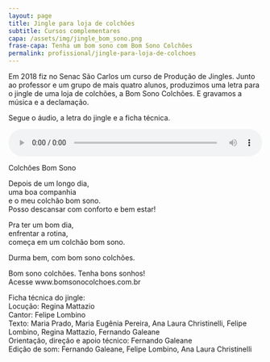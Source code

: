```yaml
---
layout: page
title: Jingle para loja de colchões
subtitle: Cursos complementares
capa: /assets/img/jingle_bom_sono.png
frase-capa: Tenha um bom sono com Bom Sono Colchões
permalink: profissional/jingle-para-loja-de-colchoes
---
```



Em 2018 fiz no Senac São Carlos um curso de Produção de Jingles. Junto ao professor e um grupo de mais quatro alunos, produzimos uma letra para o jingle de uma loja de colchões, a Bom Sono Colchões. E gravamos a música e a declamação.

Segue o áudio, a letra do jingle e a ficha técnica.

<audio ref='Bom Sono' controls src="https://github.com/ReMattazio/remattazio.github.io/blob/master/assets/mids/colch%C3%B5es_bom_sonhos_jingle.mp3?raw=true" style="width:100%; border-radius: 2rem;">Desculpe, seu navegador não suporta audio.</audio>

Colchões Bom Sono

Depois de um longo dia,  
uma boa companhia  
e o meu colchão bom sono.  
Posso descansar com conforto e bem estar!  

Pra ter um bom dia,  
enfrentar a rotina,  
começa em um colchão bom sono.

Durma bem, com bom sono colchões.

Bom sono colchões. Tenha bons sonhos!  
Acesse www<span>.</span>bomsonocolchoes<span>.</span>com<span>.</span>br

Ficha técnica do jingle:  
Locução: Regina Mattazio  
Cantor: Felipe Lombino  
Texto: Maria Prado, Maria Eugênia Pereira, Ana Laura Christinelli, Felipe Lombino, Regina Mattazio, Fernando Galeane  
Orientação, direção e apoio técnico: Fernando Galeane  
Edição de som: Fernando Galeane, Felipe Lombino, Ana Laura Christinelli
